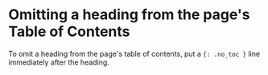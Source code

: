 # Omitting a heading from the page's Table of Contents

To omit a heading from the page's table of contents, put a `{: .no_toc }` line immediately after the heading.
